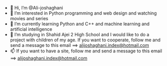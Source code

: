 - 👋 Hi, I’m @Ali-joshaghani
- 👀 I’m interested in Python programming and web design and watching movies and series
- 🌱 I’m currently learning Python and C++ and machine learning and artificial intelligence
- 💞️ I’m studying in Shahid Ajei 2 High School and I would like to do a project with children of my age. If you want to cooperate, follow me and send a message to this email ==> alijoshaghani.index@hotmail.com
- 📫 If you want to have a site, follow me and send a message to this email ==> alijoshaghani.index@hotmail.com
